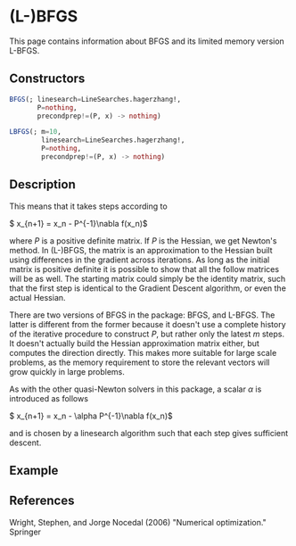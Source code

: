 # (L-)BFGS
This page contains information about BFGS and its limited memory version L-BFGS.
## Constructors
```julia
BFGS(; linesearch=LineSearches.hagerzhang!,
       P=nothing,
       precondprep!=(P, x) -> nothing)
```

```julia
LBFGS(; m=10,
        linesearch=LineSearches.hagerzhang!,
        P=nothing,
        precondprep!=(P, x) -> nothing)
```
## Description
This means that it takes steps according to

$ x_{n+1} = x_n - P^{-1}\nabla f(x_n)$

where $P$ is a positive definite matrix. If $P$ is the Hessian, we get Newton's method.
In (L-)BFGS, the matrix is an approximation to the Hessian built using differences
in the gradient across iterations. As long as the initial matrix is positive definite
 it is possible to show that all the follow matrices will be as well. The starting
matrix could simply be the identity matrix, such that the first step is identical
to the Gradient Descent algorithm, or even the actual Hessian.

There are two versions of BFGS in the package: BFGS, and L-BFGS. The latter is different
from the former because it doesn't use a complete history of the iterative procedure to
construct $P$, but rather only the latest $m$ steps. It doesn't actually build the Hessian
approximation matrix either, but computes the direction directly. This makes more suitable for
large scale problems, as the memory requirement to store the relevant vectors will
grow quickly in large problems.

As with the other quasi-Newton solvers in this package, a scalar $\alpha$ is introduced
as follows

$ x_{n+1} = x_n - \alpha P^{-1}\nabla f(x_n)$

and is chosen by a linesearch algorithm such that each step gives sufficient descent.
## Example
## References
Wright, Stephen, and Jorge Nocedal (2006) "Numerical optimization." Springer
